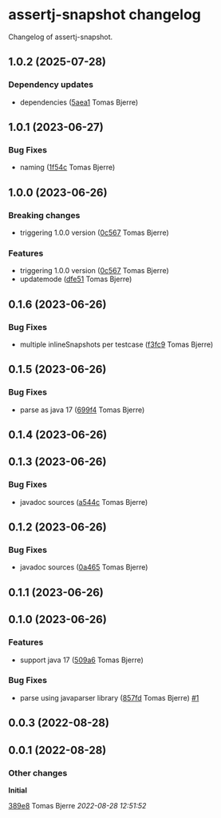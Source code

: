 # assertj-snapshot changelog

Changelog of assertj-snapshot.

## 1.0.2 (2025-07-28)

### Dependency updates

- dependencies ([5aea1](https://github.com/tomasbjerre/assertj-snapshot/commit/5aea1523bc9730c) Tomas Bjerre)  
## 1.0.1 (2023-06-27)

### Bug Fixes

-  naming ([1f54c](https://github.com/tomasbjerre/assertj-snapshot/commit/1f54cb5e958183f) Tomas Bjerre)  

## 1.0.0 (2023-06-26)

### Breaking changes

-  triggering 1.0.0 version ([0c567](https://github.com/tomasbjerre/assertj-snapshot/commit/0c567c87ffdef18) Tomas Bjerre)  

### Features

-  triggering 1.0.0 version ([0c567](https://github.com/tomasbjerre/assertj-snapshot/commit/0c567c87ffdef18) Tomas Bjerre)  
-  updatemode ([dfe51](https://github.com/tomasbjerre/assertj-snapshot/commit/dfe514587365f5e) Tomas Bjerre)  

## 0.1.6 (2023-06-26)

### Bug Fixes

-  multiple inlineSnapshots per testcase ([f3fc9](https://github.com/tomasbjerre/assertj-snapshot/commit/f3fc97ebe6821f7) Tomas Bjerre)  

## 0.1.5 (2023-06-26)

### Bug Fixes

-  parse as java 17 ([699f4](https://github.com/tomasbjerre/assertj-snapshot/commit/699f4ee18e476d2) Tomas Bjerre)  

## 0.1.4 (2023-06-26)

## 0.1.3 (2023-06-26)

### Bug Fixes

-  javadoc sources ([a544c](https://github.com/tomasbjerre/assertj-snapshot/commit/a544cf3036cfa2a) Tomas Bjerre)  

## 0.1.2 (2023-06-26)

### Bug Fixes

-  javadoc sources ([0a465](https://github.com/tomasbjerre/assertj-snapshot/commit/0a465057591d1a2) Tomas Bjerre)  

## 0.1.1 (2023-06-26)

## 0.1.0 (2023-06-26)

### Features

-  support java 17 ([509a6](https://github.com/tomasbjerre/assertj-snapshot/commit/509a63ad16992e4) Tomas Bjerre)  

### Bug Fixes

-  parse using javaparser library ([857fd](https://github.com/tomasbjerre/assertj-snapshot/commit/857fd0b0afa5b12) Tomas Bjerre)  [#1](https://github.com/tomasbjerre/assertj-snapshot/issues/1)  

## 0.0.3 (2022-08-28)

## 0.0.1 (2022-08-28)

### Other changes

**Initial**


[389e8](https://github.com/tomasbjerre/assertj-snapshot/commit/389e8e2ba872cf7) Tomas Bjerre *2022-08-28 12:51:52*



